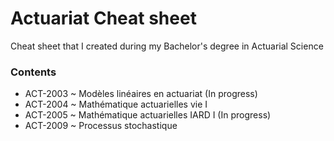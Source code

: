 # Actuariat Cheat sheet
Cheat sheet that I created during my Bachelor's degree in Actuarial Science

### Contents
- ACT-2003 ~ Modèles linéaires en actuariat (In progress)
- ACT-2004 ~ Mathématique actuarielles vie I 
- ACT-2005 ~ Mathématique actuarielles IARD I (In progress)
- ACT-2009 ~ Processus stochastique

